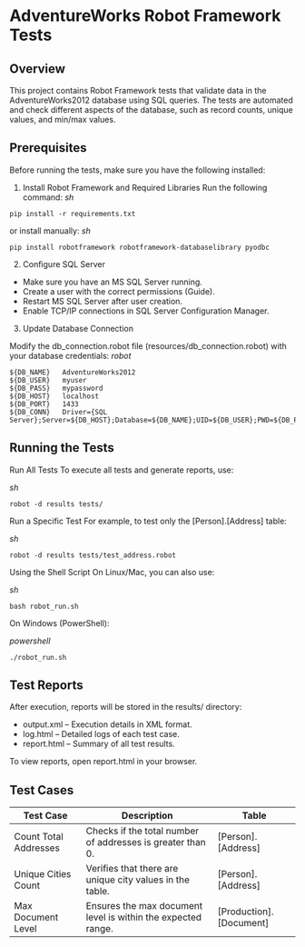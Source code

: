 # AdventureWorks Robot Framework Tests

## Overview

This project contains Robot Framework tests that validate data in the AdventureWorks2012 database using SQL queries. The tests are automated and check different aspects of the database, such as record counts, unique values, and min/max values.

## Prerequisites

Before running the tests, make sure you have the following installed:

1. Install Robot Framework and Required Libraries
Run the following command:
_sh_

`pip install -r requirements.txt`

or install manually:
_sh_

`pip install robotframework robotframework-databaselibrary pyodbc`

2. Configure SQL Server

- Make sure you have an MS SQL Server running.
- Create a user with the correct permissions (Guide).
- Restart MS SQL Server after user creation.
- Enable TCP/IP connections in SQL Server Configuration Manager.

3. Update Database Connection

Modify the db_connection.robot file (resources/db_connection.robot) with your database credentials:
_robot_
```
${DB_NAME}   AdventureWorks2012
${DB_USER}   myuser
${DB_PASS}   mypassword
${DB_HOST}   localhost
${DB_PORT}   1433
${DB_CONN}   Driver={SQL Server};Server=${DB_HOST};Database=${DB_NAME};UID=${DB_USER};PWD=${DB_PASS}
```
## Running the Tests

Run All Tests
To execute all tests and generate reports, use:

_sh_

`robot -d results tests/`

Run a Specific Test
For example, to test only the [Person].[Address] table:

_sh_

`robot -d results tests/test_address.robot`

Using the Shell Script
On Linux/Mac, you can also use:

_sh_

`bash robot_run.sh`

On Windows (PowerShell):

_powershell_

`./robot_run.sh`


## Test Reports

After execution, reports will be stored in the results/ directory:

- output.xml – Execution details in XML format.
- log.html – Detailed logs of each test case.
- report.html – Summary of all test results.

To view reports, open report.html in your browser.

## Test Cases

| Test Case | 	Description |	Table |
| ------ | ------ |------ |
|     Count Total Addresses   |   Checks if the total number of addresses is greater than 0.     |[Person].[Address] |
|     Unique Cities Count   |	Verifies that there are unique city values in the table.        |[Person].[Address] |
|     Max Document Level | Ensures the max document level is within the expected range. |[Production].[Document]|

